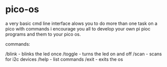# pico-os


a very basic cmd line interface alows you to do more than one task on a pico with commands i encourage you all to develop your own pi pioc programs and them to your pico os.


commands:

/blink - blinks the led once
/toggle - turns the led on and off
/scan - scans for i2c devices
/help - list commands
/exit - exits the os
